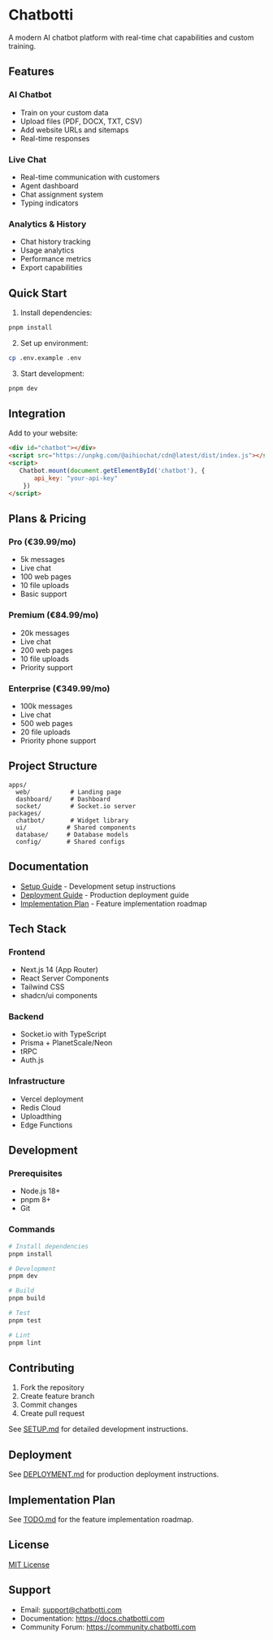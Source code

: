 # Chatbotti

A modern AI chatbot platform with real-time chat capabilities and custom training.

## Features

### AI Chatbot
- Train on your custom data
- Upload files (PDF, DOCX, TXT, CSV)
- Add website URLs and sitemaps
- Real-time responses

### Live Chat
- Real-time communication with customers
- Agent dashboard
- Chat assignment system
- Typing indicators

### Analytics & History
- Chat history tracking
- Usage analytics
- Performance metrics
- Export capabilities

## Quick Start

1. Install dependencies:
```bash
pnpm install
```

2. Set up environment:
```bash
cp .env.example .env
```

3. Start development:
```bash
pnpm dev
```

## Integration

Add to your website:
```html
<div id="chatbot"></div>
<script src="https://unpkg.com/@aihiochat/cdn@latest/dist/index.js"></script>
<script>
   Chatbot.mount(document.getElementById('chatbot'), {
       api_key: "your-api-key"
    })
</script>
```

## Plans & Pricing

### Pro (€39.99/mo)
- 5k messages
- Live chat
- 100 web pages
- 10 file uploads
- Basic support

### Premium (€84.99/mo)
- 20k messages
- Live chat
- 200 web pages
- 10 file uploads
- Priority support

### Enterprise (€349.99/mo)
- 100k messages
- Live chat
- 500 web pages
- 20 file uploads
- Priority phone support

## Project Structure

```
apps/
  web/           # Landing page
  dashboard/     # Dashboard
  socket/        # Socket.io server
packages/
  chatbot/       # Widget library
  ui/           # Shared components
  database/     # Database models
  config/       # Shared configs
```

## Documentation

- [Setup Guide](SETUP.md) - Development setup instructions
- [Deployment Guide](DEPLOYMENT.md) - Production deployment guide
- [Implementation Plan](TODO.md) - Feature implementation roadmap

## Tech Stack

### Frontend
- Next.js 14 (App Router)
- React Server Components
- Tailwind CSS
- shadcn/ui components

### Backend
- Socket.io with TypeScript
- Prisma + PlanetScale/Neon
- tRPC
- Auth.js

### Infrastructure
- Vercel deployment
- Redis Cloud
- Uploadthing
- Edge Functions

## Development

### Prerequisites
- Node.js 18+
- pnpm 8+
- Git

### Commands
```bash
# Install dependencies
pnpm install

# Development
pnpm dev

# Build
pnpm build

# Test
pnpm test

# Lint
pnpm lint
```

## Contributing

1. Fork the repository
2. Create feature branch
3. Commit changes
4. Create pull request

See [SETUP.md](SETUP.md) for detailed development instructions.

## Deployment

See [DEPLOYMENT.md](DEPLOYMENT.md) for production deployment instructions.

## Implementation Plan

See [TODO.md](TODO.md) for the feature implementation roadmap.

## License

[MIT License](LICENSE)

## Support

- Email: support@chatbotti.com
- Documentation: https://docs.chatbotti.com
- Community Forum: https://community.chatbotti.com
